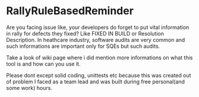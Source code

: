# RallyRuleBasedReminder
Are you facing issue like, your developers do forget to put vital information in rally for defects they fixed? Like FIXED IN BUILD or Resolution Description. In heathcare industry, software audits are very common and such informations are important only for SQEs but such audits.

Take a look of wiki page where i did mention more informations on what this tool is and how can you use it. 


Please dont except solid coding, unittests etc because this was created out of problem I faced as a team lead and was built during free personal(and some work) hours.
